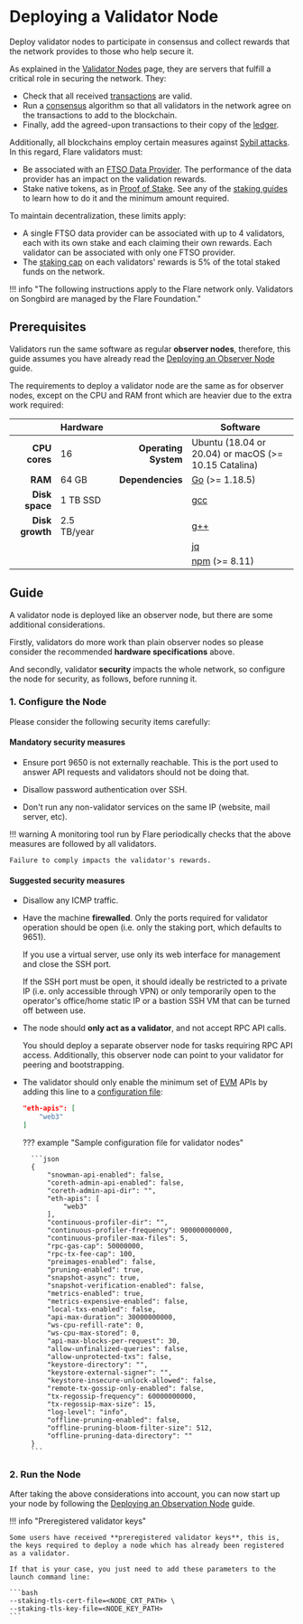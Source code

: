 # Deploying a Validator Node

Deploy validator nodes to participate in consensus and collect rewards that the network provides to those who help secure it.

As explained in the [Validator Nodes](../../tech/validators.md) page, they are servers that fulfill a critical role in securing the network.
They:

* Check that all received [transactions](glossary.md#transaction) are valid.
* Run a [consensus](glossary.md#consensus) algorithm so that all validators in the network agree on the transactions to add to the blockchain.
* Finally, add the agreed-upon transactions to their copy of the [ledger](glossary.md#ledger).

Additionally, all blockchains employ certain measures against [Sybil attacks](glossary.md#sybil_resistance).
In this regard, Flare validators must:

* Be associated with an [FTSO Data Provider](glossary.md#data_provider).
    The performance of the data provider has an impact on the validation rewards.
* Stake native tokens, as in [Proof of Stake](glossary.md#proof_of_stake).
    See any of the [staking guides](../../user/staking/index.md) to learn how to do it and the minimum amount required.

To maintain decentralization, these limits apply:

* A single FTSO data provider can be associated with up to 4 validators, each with its own stake and each claiming their own rewards.
    Each validator can be associated with only one FTSO provider.
* The [staking cap](../../user/staking/index.md#limits) on each validators' rewards is 5% of the total staked funds on the network.

!!! info "The following instructions apply to the Flare network only. Validators on Songbird are managed by the Flare Foundation."

## Prerequisites

Validators run the same software as regular **observer nodes**, therefore, this guide assumes you have already read the [Deploying an Observer Node](../observation/deploying.md) guide.

The requirements to deploy a validator node are the same as for observer nodes, except on the CPU and RAM front which are heavier due to the extra work required:

|                 | Hardware    |                      | Software                                             |
| --------------: | :---------- | -------------------: | ---------------------------------------------------- |
|   **CPU cores** | 16          | **Operating System** | Ubuntu (18.04 or 20.04) or macOS (>= 10.15 Catalina) |
|         **RAM** | 64 GB       |     **Dependencies** | [Go](https://golang.org/doc/install) (>= 1.18.5)     |
|  **Disk space** | 1 TB SSD    |                      | [gcc](https://gcc.gnu.org/)                          |
| **Disk growth** | 2.5 TB/year |                      | [g++](https://gcc.gnu.org/)                          |
|                 |             |                      | [jq](https://stedolan.github.io/jq/)                 |
|                 |             |                      | [npm](https://docs.npmjs.com) (>= 8.11)              |

## Guide

A validator node is deployed like an observer node, but there are some additional considerations.

Firstly, validators do more work than plain observer nodes so please consider the recommended **hardware specifications** above.

And secondly, validator **security** impacts the whole network, so configure the node for security, as follows, before running it.

### 1. Configure the Node

Please consider the following security items carefully:

#### Mandatory security measures

* Ensure port 9650 is not externally reachable.
    This is the port used to answer API requests and validators should not be doing that.

* Disallow password authentication over SSH.

* Don't run any non-validator services on the same IP (website, mail server, etc).

!!! warning
    A monitoring tool run by Flare periodically checks that the above measures are followed by all validators.

    Failure to comply impacts the validator's rewards.

#### Suggested security measures

* Disallow any ICMP traffic.

* Have the machine **firewalled**.
  Only the ports required for validator operation should be open (i.e. only the staking port, which defaults to 9651).

    If you use a virtual server, use only its web interface for management and close the SSH port.

    If the SSH port must be open, it should ideally be restricted to a private IP (i.e. only accessible through VPN) or only temporarily open to the operator's office/home static IP or a bastion SSH VM that can be turned off between use.

* The node should **only act as a validator**, and not accept RPC API calls.

    You should deploy a separate observer node for tasks requiring RPC API access.
    Additionally, this observer node can point to your validator for peering and bootstrapping.

* The validator should only enable the minimum set of [EVM](glossary.md#evm) APIs by adding this line to a [configuration file](../observation/deploying.md#additional-configuration):

    ```json
    "eth-apis": [
        "web3"
    ]
    ```

    ??? example "Sample configuration file for validator nodes"

        ```json
        {
            "snowman-api-enabled": false,
            "coreth-admin-api-enabled": false,
            "coreth-admin-api-dir": "",
            "eth-apis": [
                "web3"
            ],
            "continuous-profiler-dir": "",
            "continuous-profiler-frequency": 900000000000,
            "continuous-profiler-max-files": 5,
            "rpc-gas-cap": 50000000,
            "rpc-tx-fee-cap": 100,
            "preimages-enabled": false,
            "pruning-enabled": true,
            "snapshot-async": true,
            "snapshot-verification-enabled": false,
            "metrics-enabled": true,
            "metrics-expensive-enabled": false,
            "local-txs-enabled": false,
            "api-max-duration": 30000000000,
            "ws-cpu-refill-rate": 0,
            "ws-cpu-max-stored": 0,
            "api-max-blocks-per-request": 30,
            "allow-unfinalized-queries": false,
            "allow-unprotected-txs": false,
            "keystore-directory": "",
            "keystore-external-signer": "",
            "keystore-insecure-unlock-allowed": false,
            "remote-tx-gossip-only-enabled": false,
            "tx-regossip-frequency": 60000000000,
            "tx-regossip-max-size": 15,
            "log-level": "info",
            "offline-pruning-enabled": false,
            "offline-pruning-bloom-filter-size": 512,
            "offline-pruning-data-directory": ""
        }
        ```

### 2. Run the Node

After taking the above considerations into account, you can now start up your node by following the [Deploying an Observation Node](../observation/deploying.md) guide.

!!! info "Preregistered validator keys"

    Some users have received **preregistered validator keys**, this is, the keys required to deploy a node which has already been registered as a validator.

    If that is your case, you just need to add these parameters to the launch command line:

    ```bash
    --staking-tls-cert-file=<NODE_CRT_PATH> \
    --staking-tls-key-file=<NODE_KEY_PATH>
    ```
